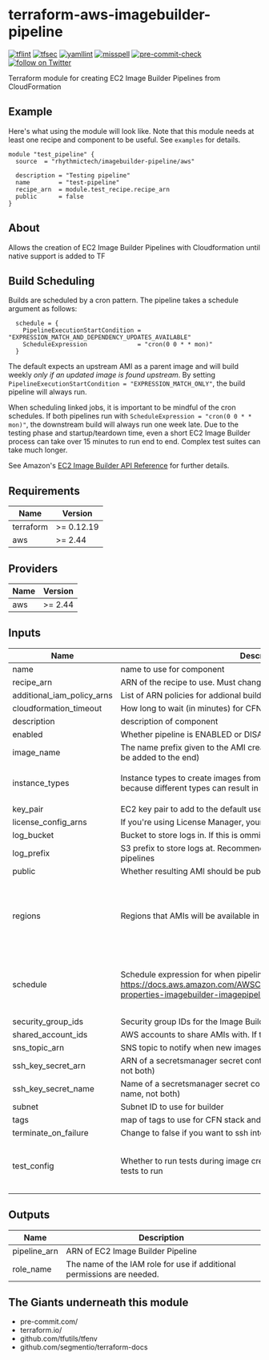 # terraform-aws-imagebuilder-pipeline
[![tflint](https://github.com/rhythmictech/terraform-aws-rds-mysql/workflows/tflint/badge.svg?branch=master&event=push)](https://github.com/rhythmictech/terraform-aws-rds-mysql/actions?query=workflow%3Atflint+event%3Apush+branch%3Amaster)
[![tfsec](https://github.com/rhythmictech/terraform-aws-rds-mysql/workflows/tfsec/badge.svg?branch=master&event=push)](https://github.com/rhythmictech/terraform-aws-rds-mysql/actions?query=workflow%3Atfsec+event%3Apush+branch%3Amaster)
[![yamllint](https://github.com/rhythmictech/terraform-aws-rds-mysql/workflows/yamllint/badge.svg?branch=master&event=push)](https://github.com/rhythmictech/terraform-aws-rds-mysql/actions?query=workflow%3Ayamllint+event%3Apush+branch%3Amaster)
[![misspell](https://github.com/rhythmictech/terraform-aws-rds-mysql/workflows/misspell/badge.svg?branch=master&event=push)](https://github.com/rhythmictech/terraform-aws-rds-mysql/actions?query=workflow%3Amisspell+event%3Apush+branch%3Amaster)
[![pre-commit-check](https://github.com/rhythmictech/terraform-aws-rds-mysql/workflows/pre-commit-check/badge.svg?branch=master&event=push)](https://github.com/rhythmictech/terraform-aws-rds-mysql/actions?query=workflow%3Apre-commit-check+event%3Apush+branch%3Amaster)
<a href="https://twitter.com/intent/follow?screen_name=RhythmicTech"><img src="https://img.shields.io/twitter/follow/RhythmicTech?style=social&logo=twitter" alt="follow on Twitter"></a>


Terraform module for creating EC2 Image Builder Pipelines from CloudFormation

## Example
Here's what using the module will look like. Note that this module needs at least one recipe and component to be useful. See `examples` for details.
```hcl
module "test_pipeline" {
  source  = "rhythmictech/imagebuilder-pipeline/aws"

  description = "Testing pipeline"
  name        = "test-pipeline"
  recipe_arn  = module.test_recipe.recipe_arn
  public      = false
}
```

## About
Allows the creation of EC2 Image Builder Pipelines with Cloudformation until native support is added to TF

## Build Scheduling
Builds are scheduled by a cron pattern. The pipeline takes a schedule argument as follows:

```hcl
  schedule = {
    PipelineExecutionStartCondition = "EXPRESSION_MATCH_AND_DEPENDENCY_UPDATES_AVAILABLE"
    ScheduleExpression              = "cron(0 0 * * mon)"
  }
```

The default expects an upstream AMI as a parent image and will build weekly *only if an updated image is found upstream*. By setting `PipelineExecutionStartCondition = "EXPRESSION_MATCH_ONLY"`, the build pipeline will always run.

When scheduling linked jobs, it is important to be mindful of the cron schedules. If both pipelines run with `ScheduleExpression = "cron(0 0 * * mon)"`, the downstream build will always run one week late. Due to the testing phase and startup/teardown time, even a short EC2 Image Builder process can take over 15 minutes to run end to end. Complex test suites can take much longer.

See Amazon's [EC2 Image Builder API Reference](https://docs.aws.amazon.com/imagebuilder/latest/APIReference/API_Schedule.html) for further details.

<!-- BEGINNING OF PRE-COMMIT-TERRAFORM DOCS HOOK -->
## Requirements

| Name | Version |
|------|---------|
| terraform | >= 0.12.19 |
| aws | >= 2.44 |

## Providers

| Name | Version |
|------|---------|
| aws | >= 2.44 |

## Inputs

| Name | Description | Type | Default | Required |
|------|-------------|------|---------|:--------:|
| name | name to use for component | `string` | n/a | yes |
| recipe\_arn | ARN of the recipe to use. Must change with Recipe version | `string` | n/a | yes |
| additional\_iam\_policy\_arns | List of ARN policies for addional builder permissions | `list(string)` | `[]` | no |
| cloudformation\_timeout | How long to wait (in minutes) for CFN to apply before giving up | `number` | `10` | no |
| description | description of component | `string` | `null` | no |
| enabled | Whether pipeline is ENABLED or DISABLED | `bool` | `true` | no |
| image\_name | The name prefix given to the AMI created by the pipeline (a timestamp will be added to the end) | `string` | `""` | no |
| instance\_types | Instance types to create images from. It's unclear why this is a list. Possibly because different types can result in different images (like ARM instances) | `list(string)` | <pre>[<br>  "t3.medium"<br>]</pre> | no |
| key\_pair | EC2 key pair to add to the default user on the builder | `string` | `null` | no |
| license\_config\_arns | If you're using License Manager, your ARNs go here | `list(string)` | `null` | no |
| log\_bucket | Bucket to store logs in. If this is ommited logs will not be stored | `string` | `null` | no |
| log\_prefix | S3 prefix to store logs at. Recommended if sharing bucket with other pipelines | `string` | `null` | no |
| public | Whether resulting AMI should be public | `bool` | `false` | no |
| regions | Regions that AMIs will be available in | `list(string)` | <pre>[<br>  "us-east-1",<br>  "us-east-2",<br>  "us-west-1",<br>  "us-west-2",<br>  "ca-central-1"<br>]</pre> | no |
| schedule | Schedule expression for when pipeline should run automatically https://docs.aws.amazon.com/AWSCloudFormation/latest/UserGuide/aws-properties-imagebuilder-imagepipeline-schedule.html | <pre>object({<br>    PipelineExecutionStartCondition = string<br>    ScheduleExpression              = string<br>  })</pre> | <pre>{<br>  "PipelineExecutionStartCondition": "EXPRESSION_MATCH_AND_DEPENDENCY_UPDATES_AVAILABLE",<br>  "ScheduleExpression": "cron(0 0 * * mon)"<br>}</pre> | no |
| security\_group\_ids | Security group IDs for the Image Builder | `list(string)` | `null` | no |
| shared\_account\_ids | AWS accounts to share AMIs with. If this is left null AMIs will be public | `list(string)` | `[]` | no |
| sns\_topic\_arn | SNS topic to notify when new images are created | `string` | `null` | no |
| ssh\_key\_secret\_arn | ARN of a secretsmanager secret containing an SSH key (use arn OR name, not both) | `string` | `null` | no |
| ssh\_key\_secret\_name | Name of a secretsmanager secret containing an SSH key (use arn OR name, not both) | `string` | `null` | no |
| subnet | Subnet ID to use for builder | `string` | `null` | no |
| tags | map of tags to use for CFN stack and component | `map(string)` | `{}` | no |
| terminate\_on\_failure | Change to false if you want to ssh into a builder for debugging after failure | `bool` | `true` | no |
| test\_config | Whether to run tests during image creation and maximum time to allow tests to run | <pre>object({<br>    ImageTestsEnabled = bool<br>    TimeoutMinutes    = number<br>  })</pre> | <pre>{<br>  "ImageTestsEnabled": true,<br>  "TimeoutMinutes": 60<br>}</pre> | no |

## Outputs

| Name | Description |
|------|-------------|
| pipeline\_arn | ARN of EC2 Image Builder Pipeline |
| role\_name | The name of the IAM role for use if additional permissions are needed. |

<!-- END OF PRE-COMMIT-TERRAFORM DOCS HOOK -->

## The Giants underneath this module
- pre-commit.com/
- terraform.io/
- github.com/tfutils/tfenv
- github.com/segmentio/terraform-docs
